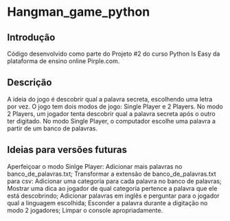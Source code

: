 # Hangman_game_python

## Introdução
Código desenvolvido como parte do Projeto #2 do curso Python Is Easy da plataforma de ensino online Pirple.com.

## Descrição
A ideia do jogo é descobrir qual a palavra secreta, escolhendo uma letra por vez.
O jogo tem dois modos de jogo: Single Player e 2 Players.
No modo 2 Players, um jogador tenta descobrir qual a palavra secreta após o outro ter digitado.
No modo Single Player, o computador escolhe uma palavra a partir de um banco de palavras.

## Ideias para versões futuras
Aperfeiçoar o modo Sinlge Player:
  Adicionar mais palavras no banco_de_palavras.txt;
  Transformar a extensão de banco_de_palavras.txt para csv:
    Adicionar uma categoria para cada palavra no banco de palavras;
    Mostrar uma dica ao jogador de qual categoria pertence a palavra que ele está descobrindo;
    Adicionar palavras em inglês e perguntar para o jogador qual a linguagem escolhida;
Esconder a palavra durante a digitação no modo 2 jogadores;
Limpar o console apropriadamente.

